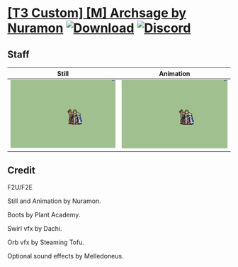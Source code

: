 # [\[T3 Custom\] \[M\] Archsage by Nuramon](./) [![Download](https://img.shields.io/badge/Download--red?style=social&logo=github)](https://minhaskamal.github.io/DownGit/#/home?url=https://github.com/Klokinator/FE-Repo/tree/main/Battle%20Animations%2FMagi%20-%20Nature-Type%2F%5BT3%20Custom%5D%20%5BM%5D%20Archsage%20by%20Nuramon%2F7.%20Staff%20(Wooden)) [![Discord](https://img.shields.io/badge/Discord--blue?style=social&logo=discord)](https://discord.gg/C7VNGnyTPA)

## Staff

| Still | Animation |
| :---: | :-------: |
| ![Staff still](./Staff_000.png) | ![Staff](./Staff.gif) |

## Credit

F2U/F2E

Still and Animation by Nuramon.

Boots by Plant Academy.

Swirl vfx by Dachi.

Orb vfx by Steaming Tofu.

Optional sound effects by Melledoneus.
